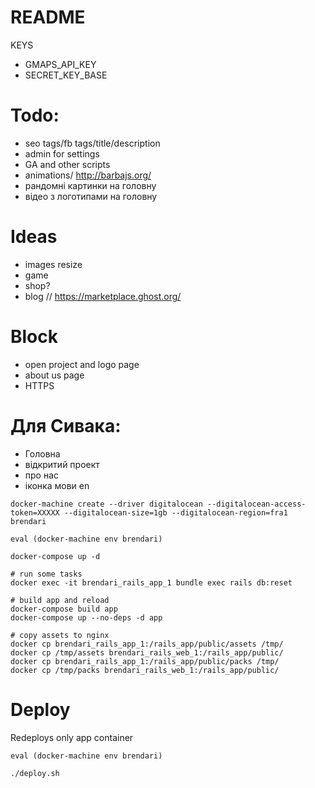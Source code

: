 # README

KEYS
* GMAPS_API_KEY
* SECRET_KEY_BASE


# Todo:
* seo tags/fb tags/title/description
* admin for settings
* GA and other scripts
* animations/ http://barbajs.org/
* рандомні картинки на головну
* відео з логотипами на головну

# Ideas
* images resize
* game
* shop?
* blog // https://marketplace.ghost.org/

# Block
* open project and logo page
* about us page
* HTTPS

# Для Сивака:
- Головна
- відкритий проект
- про нас
- іконка мови en


```
docker-machine create --driver digitalocean --digitalocean-access-token=XXXXX --digitalocean-size=1gb --digitalocean-region=fra1 brendari

eval (docker-machine env brendari)

docker-compose up -d

# run some tasks
docker exec -it brendari_rails_app_1 bundle exec rails db:reset

# build app and reload
docker-compose build app
docker-compose up --no-deps -d app

# copy assets to nginx
docker cp brendari_rails_app_1:/rails_app/public/assets /tmp/
docker cp /tmp/assets brendari_rails_web_1:/rails_app/public/
docker cp brendari_rails_app_1:/rails_app/public/packs /tmp/
docker cp /tmp/packs brendari_rails_web_1:/rails_app/public/

```

# Deploy
Redeploys only app container
```
eval (docker-machine env brendari)

./deploy.sh
```
